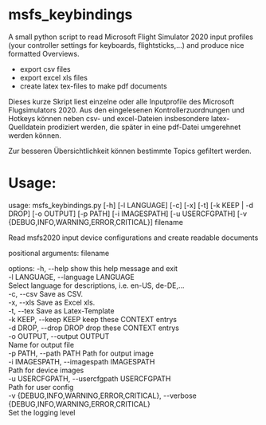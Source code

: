 # msfs_keybindings
A small python script to read Microsoft Flight Simulator 2020 input profiles (your controller settings for keyboards, flightsticks,...) and produce nice formatted Overviews.
- export csv files
- export excel xls files
- create latex tex-files to make pdf documents

Dieses kurze Skript liest einzelne oder alle Inputprofile des Microsoft Flugsimulators 2020.
Aus den eingelesenen Kontrollerzuordnungen und Hotkeys können neben csv- und excel-Dateien insbesondere latex-Quelldatein prodiziert werden, die später in eine pdf-Datei umgerehnet werden können.

Zur besseren Übersichtlichkeit können bestimmte Topics gefiltert werden.

# Usage:
usage: msfs_keybindings.py [-h] [-l LANGUAGE] [-c] [-x] [-t] [-k KEEP | -d DROP] [-o OUTPUT] [-p PATH] [-i IMAGESPATH] [-u USERCFGPATH]
                           [-v {DEBUG,INFO,WARNING,ERROR,CRITICAL}]
                           filename

Read msfs2020 input device configurations and create readable documents

positional arguments:
  filename

options:
  -h, --help            show this help message and exit  
  -l LANGUAGE, --language LANGUAGE  
                        Select language for descriptions, i.e. en-US, de-DE,...  
  -c, --csv             Save as CSV.  
  -x, --xls             Save as Excel xls.  
  -t, --tex             Save as Latex-Template  
  -k KEEP, --keep KEEP  keep these CONTEXT entrys  
  -d DROP, --drop DROP  drop these CONTEXT entrys  
  -o OUTPUT, --output OUTPUT  
                        Name for output file  
  -p PATH, --path PATH  Path for output image  
  -i IMAGESPATH, --imagespath IMAGESPATH  
                        Path for device images  
  -u USERCFGPATH, --usercfgpath USERCFGPATH  
                        Path for user config  
  -v {DEBUG,INFO,WARNING,ERROR,CRITICAL}, --verbose {DEBUG,INFO,WARNING,ERROR,CRITICAL}  
                        Set the logging level  


